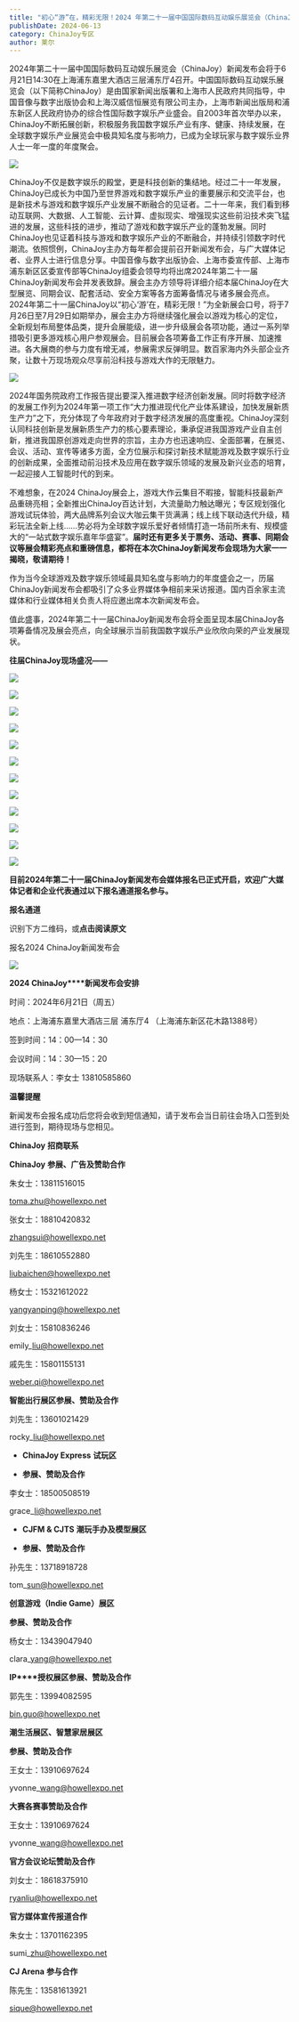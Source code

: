 ```yaml
---
title: "初心“游”在，精彩无限！2024 年第二十一届中国国际数码互动娱乐展览会（ChinaJoy）新闻发布会召开在即！"
publishDate: 2024-06-13
category: ChinaJoy专区
author: 莱尔
---
```


2024年第二十一届中国国际数码互动娱乐展览会（ChinaJoy）新闻发布会将于6月21日14:30在上海浦东嘉里大酒店三层浦东厅4召开。中国国际数码互动娱乐展览会（以下简称ChinaJoy）是由国家新闻出版署和上海市人民政府共同指导，中国音像与数字出版协会和上海汉威信恒展览有限公司主办，上海市新闻出版局和浦东新区人民政府协办的综合性国际数字娱乐产业盛会。自2003年首次举办以来，ChinaJoy不断拓展创新，积极服务我国数字娱乐产业有序、健康、持续发展，在全球数字娱乐产业展览会中极具知名度与影响力，已成为全球玩家与数字娱乐业界人士一年一度的年度聚会。

![](https://ec-net-1251389766.cos.ap-shanghai.myqcloud.com/wp-content/uploads/2024/06/20240613154331259-1024x576.jpg)

ChinaJoy不仅是数字娱乐的殿堂，更是科技创新的集结地。经过二十一年发展，ChinaJoy已成长为中国乃至世界游戏和数字娱乐产业的重要展示和交流平台，也是新技术与游戏和数字娱乐产业发展不断融合的见证者。二十一年来，我们看到移动互联网、大数据、人工智能、云计算、虚拟现实、增强现实这些前沿技术突飞猛进的发展，这些科技的进步，推动了游戏和数字娱乐产业的蓬勃发展。同时ChinaJoy也见证着科技与游戏和数字娱乐产业的不断融合，并持续引领数字时代潮流。依照惯例，ChinaJoy主办方每年都会提前召开新闻发布会，与广大媒体记者、业界人士进行信息分享。中国音像与数字出版协会、上海市委宣传部、上海市浦东新区区委宣传部等ChinaJoy组委会领导均将出席2024年第二十一届ChinaJoy新闻发布会并发表致辞。展会主办方领导将详细介绍本届ChinaJoy在大型展览、同期会议、配套活动、安全方案等各方面筹备情况与诸多展会亮点。2024年第二十一届ChinaJoy以“初心‘游’在，精彩无限！”为全新展会口号，将于7月26日至7月29日如期举办，展会主办方将继续强化展会以游戏为核心的定位，全新规划布局整体品类，提升会展能级，进一步升级展会各项功能，通过一系列举措吸引更多游戏核心用户参观展会。目前展会各项筹备工作正有序开展、加速推进。各大展商的参与力度有增无减，参展需求反弹明显。数百家海内外头部企业齐聚，让数十万现场观众尽享前沿科技与游戏大作的无限魅力。

![](https://ec-net-1251389766.cos.ap-shanghai.myqcloud.com/wp-content/uploads/2024/06/20240613154339429-1024x683.png)

2024年国务院政府工作报告提出要深入推进数字经济创新发展。同时将数字经济的发展工作列为2024年第一项工作“大力推进现代化产业体系建设，加快发展新质生产力”之下，充分体现了今年政府对于数字经济发展的高度重视。ChinaJoy深刻认同科技创新是发展新质生产力的核心要素理论，秉承促进我国游戏产业自主创新，推进我国原创游戏走向世界的宗旨，主办方也迅速响应、全面部署，在展览、会议、活动、宣传等诸多方面，全方位展示和探讨新技术赋能游戏及数字娱乐行业的创新成果，全面推动前沿技术及应用在数字娱乐领域的发展及新兴业态的培育，一起迎接人工智能时代的到来。

不难想象，在2024 ChinaJoy展会上，游戏大作云集目不暇接，智能科技最新产品重磅亮相；全新推出ChinaJoy百达计划，大流量助力触达曝光；专区规划强化游戏试玩体验，两大品牌系列会议大咖云集干货满满；线上线下联动迭代升级，精彩玩法全新上线……势必将为全球数字娱乐爱好者倾情打造一场前所未有、规模盛大的“一站式数字娱乐嘉年华盛宴”。**届时还有更多关于票务、活动、赛事、同期会议等展会精彩亮点和重磅信息，都将在本次ChinaJoy新闻发布会现场为大家一一揭晓，敬请期待！**

作为当今全球游戏及数字娱乐领域最具知名度与影响力的年度盛会之一，历届ChinaJoy新闻发布会都吸引了众多业界媒体争相前来采访报道。国内百余家主流媒体和行业媒体相关负责人将应邀出席本次新闻发布会。

值此盛事，2024年第二十一届ChinaJoy新闻发布会将全面呈现本届ChinaJoy各项筹备情况及展会亮点，向全球展示当前我国数字娱乐产业欣欣向荣的产业发展现状。

**往届ChinaJoy现场盛况——**

![](https://ec-net-1251389766.cos.ap-shanghai.myqcloud.com/wp-content/uploads/2024/06/20240613154356202-1024x683.jpg)

![](https://ec-net-1251389766.cos.ap-shanghai.myqcloud.com/wp-content/uploads/2024/06/20240613154357679.jpg)

![](https://ec-net-1251389766.cos.ap-shanghai.myqcloud.com/wp-content/uploads/2024/06/20240613154343942-1024x683.jpg)

![](https://ec-net-1251389766.cos.ap-shanghai.myqcloud.com/wp-content/uploads/2024/06/20240613154413675-1024x683.jpg)

![](https://ec-net-1251389766.cos.ap-shanghai.myqcloud.com/wp-content/uploads/2024/06/20240613154418155-1024x683.jpg)

![](https://ec-net-1251389766.cos.ap-shanghai.myqcloud.com/wp-content/uploads/2024/06/20240613154358213-1024x683.jpg)

![](https://ec-net-1251389766.cos.ap-shanghai.myqcloud.com/wp-content/uploads/2024/06/20240613154457741-1024x683.jpg)

![](https://ec-net-1251389766.cos.ap-shanghai.myqcloud.com/wp-content/uploads/2024/06/20240613154400913-1024x683.jpg)

![](https://ec-net-1251389766.cos.ap-shanghai.myqcloud.com/wp-content/uploads/2024/06/20240613154419795-1024x683.jpg)

![](https://ec-net-1251389766.cos.ap-shanghai.myqcloud.com/wp-content/uploads/2024/06/20240613154502460-1024x683.jpg)

![](https://ec-net-1251389766.cos.ap-shanghai.myqcloud.com/wp-content/uploads/2024/06/20240613154408244-1024x683.jpg)

![](https://ec-net-1251389766.cos.ap-shanghai.myqcloud.com/wp-content/uploads/2024/06/20240613154425147-1024x466.jpg)

**目前2024年第二十一届ChinaJoy新闻发布会媒体报名已正式开启，欢迎广大媒体记者和企业代表通过以下报名通道报名参与。**

  
**报名通道**

识别下方二维码，或**点击阅读原文**

报名2024 ChinaJoy新闻发布会

![](https://ec-net-1251389766.cos.ap-shanghai.myqcloud.com/wp-content/uploads/2024/06/20240613154426541.jpg)

**2024 ChinaJoy****新闻发布会安排**

时间：2024年6月21日（周五）

地点：上海浦东嘉里大酒店三层 浦东厅4 （上海浦东新区花木路1388号）

签到时间：14：00—14：30

会议时间：14：30—15：20

现场联系人：李女士 13810585860

**温馨提醒**

新闻发布会报名成功后您将会收到短信通知，请于发布会当日前往会场入口签到处进行签到，期待现场与您相见。

**ChinaJoy** **招商联系**

**ChinaJoy** **参展、广告及赞助合作**

朱女士：13811516015

toma.zhu@howellexpo.net

张女士：18810420832

zhangsui@howellexpo.net

刘先生：18610552880

liubaichen@howellexpo.net

杨女士：15321612022

yangyanping@howellexpo.net

刘女士：15810836246

emily\_liu@howellexpo.net

戚先生：15801155131

weber.qi@howellexpo.net

**智能出行展区参展、赞助及合作**

刘先生：13601021429

rocky\_liu@howellexpo.net

- **ChinaJoy Express** **试玩区**

- **参展、赞助及合作**

李女士：18500508519

grace\_li@howellexpo.net

- **CJFM & CJTS** **潮玩手办及模型展区**

- **参展、赞助及合作**

孙先生：13718918728

tom\_sun@howellexpo.net

**创意游戏（Indie Game）展区**

**参展、赞助及合作**

杨女士：13439047940

clara\_yang@howellexpo.net

**IP****授权展区参展、赞助及合作**

郭先生：13994082595

bin.guo@howellexpo.net

**潮生活展区、智慧家居展区**

**参展、赞助及合作**

王女士：13910697624

yvonne\_wang@howellexpo.net

**大赛各赛事赞助及合作**

王女士：13910697624

yvonne\_wang@howellexpo.net

**官方会议论坛赞助及合作**

刘女士：18618375910

ryanliu@howellexpo.net

**官方媒体宣传报道合作**

朱女士：13701162395

sumi\_zhu@howellexpo.net

**CJ Arena** **参与合作**

陈先生：13581613921

sique@howellexpo.net
